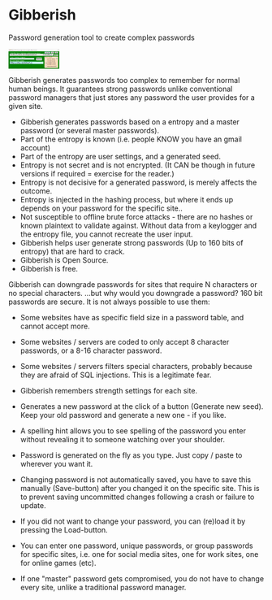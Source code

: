 # Gibberish
Password generation tool to create complex passwords

<img align="top" width="100" src="https://raw.githubusercontent.com/ProIntegritate/Gibberish/main/GUI.png" />

Gibberish generates passwords too complex to remember for normal human beings. It guarantees strong passwords unlike conventional password managers that just stores any password the user provides for a given site.

* Gibberish generates passwords based on a entropy and a master password (or several master passwords).
* Part of the entropy is known (i.e. people KNOW you have an gmail account)
* Part of the entropy are user settings, and a generated seed.
* Entropy is not secret and is not encrypted. (It CAN be though in future versions if required = exercise for the reader.)
* Entropy is not decisive for a generated password, is merely affects the outcome.
* Entropy is injected in the hashing process, but where it ends up depends on your password for the specific site..
* Not susceptible to offline brute force attacks - there are no hashes or known plaintext to validate against. Without data from a keylogger and the entropy file, you cannot recreate the user input.
* Gibberish helps user generate strong passwords (Up to 160 bits of entropy) that are hard to crack. 
* Gibberish is Open Source.
* Gibberish is free.

Gibberish can downgrade passwords for sites that require N characters or no special characters.
...but why would you downgrade a password? 160 bit passwords are secure. It is not always possible to use them:

* Some websites have as specific field size in a password table, and cannot accept more.
* Some websites / servers are coded to only accept 8 character passwords, or a 8-16 character password.
* Some websites / servers filters special characters, probably because they are afraid of SQL injections. This is a legitimate fear.

* Gibberish remembers strength settings for each site.
* Generates a new password at the click of a button (Generate new seed). Keep your old password and generate a new one - if you like.
* A spelling hint allows you to see spelling of the password you enter without revealing it to someone watching over your shoulder.
* Password is generated on the fly as you type. Just copy / paste to wherever you want it.
* Changing password is not automatically saved, you have to save this manually (Save-button) after you changed it on the specific site. This is to prevent saving uncommitted changes following a crash or failure to update.
* If you did not want to change your password, you can (re)load it by pressing the Load-button.
* You can enter one password, unique passwords, or group passwords for specific sites, i.e. one for social media sites, one for work sites, one for online games (etc).
* If one "master" password gets compromised, you do not have to change every site, unlike a traditional password manager.
